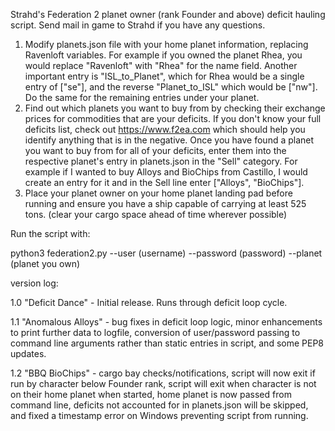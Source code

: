 Strahd's Federation 2 planet owner (rank Founder and above) deficit hauling
script.  Send mail in game to Strahd if you have any questions.

1. Modify planets.json file with your home planet information, replacing
Ravenloft variables.  For example if you owned the planet Rhea, you would
replace "Ravenloft" with "Rhea" for the name field.  Another important entry
is "ISL_to_Planet", which for Rhea would be a single entry of ["se"], and
the reverse "Planet_to_ISL" which would be ["nw"].  Do the same for the
remaining entries under your planet.
2. Find out which planets you want to buy from by checking their exchange
prices for commodities that are your deficits.  If you don't know your full
deficits list, check out https://www.f2ea.com which should help you identify
anything that is in the negative.  Once you have found a planet you want to buy
from for all of your deficits, enter them into the respective planet's entry
in planets.json in the "Sell" category.  For example if I wanted to buy
Alloys and BioChips from Castillo, I would create an entry for it and in the
Sell line enter ["Alloys", "BioChips"].
3. Place your planet owner on your home planet landing pad before running and
ensure you have a ship capable of carrying at least 525 tons.  (clear your
cargo space ahead of time wherever possible)

Run the script with:

python3 federation2.py --user (username) --password (password) --planet (planet you own)

version log:

1.0 "Deficit Dance" - Initial release.  Runs through deficit loop cycle.

1.1 "Anomalous Alloys" - bug fixes in deficit loop logic, minor enhancements
to print further data to logfile, conversion of user/password passing to
command line arguments rather than static entries in script, and some PEP8
updates.

1.2 "BBQ BioChips" - cargo bay checks/notifications, script will now exit
if run by character below Founder rank, script will exit when character is not
on their home planet when started, home planet is now passed from command line,
deficits not accounted for in planets.json will be skipped, and fixed a
timestamp error on Windows preventing script from running.
